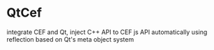 # QtCef
integrate CEF and Qt,  inject C++ API to CEF js API automatically  using reflection based on Qt's meta object system 

